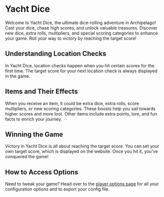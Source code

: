 # Yacht Dice

Welcome to Yacht Dice, the ultimate dice-rolling adventure in Archipelago! Cast your dice, chase high scores, and unlock valuable treasures. Discover new dice, extra rolls, multipliers, and special scoring categories to enhance your game. Roll your way to victory by reaching the target score!

## Understanding Location Checks
In Yacht Dice, location checks happen when you hit certain scores for the first time. The target score for your next location check is always displayed in the game.

## Items and Their Effects
When you receive an item, it could be extra dice, extra rolls, score multipliers, or new scoring categories. These boosts help you sail towards higher scores and more loot. Other items include extra points, lore, and fun facts to enrich your journey.

## Winning the Game
Victory in Yacht Dice is all about reaching the target score. You can set your own target score, which is displayed on the website. Once you hit it, you've conquered the game!

## How to Access Options
Need to tweak your game? Head over to the [player options page](../player-options) for all your configuration options and to export your config file.
